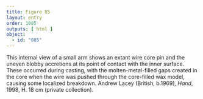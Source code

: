 ```yaml
---
title: Figure 85
layout: entry
order: 1085
outputs: [ html ]
object:
  - id: "085"
---
```


This internal view of a small arm shows an extant wire core pin and the uneven blobby accretions at its point of contact with the inner surface. These occurred during casting, with the molten-metal-filled gaps created in the core when the wire was pushed through the core-filled wax model, causing some localized breakdown. Andrew Lacey (British, b.1969), *Hand*, 1998, H. 18 cm (private collection).
